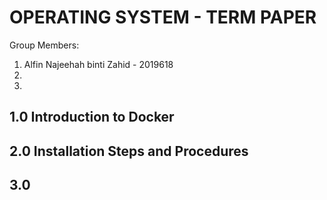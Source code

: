 # OPERATING SYSTEM - TERM PAPER

Group Members:
1. Alfin Najeehah binti Zahid - 2019618
2.
3.

## 1.0 Introduction to Docker
 

## 2.0 Installation Steps and Procedures

## 3.0 
